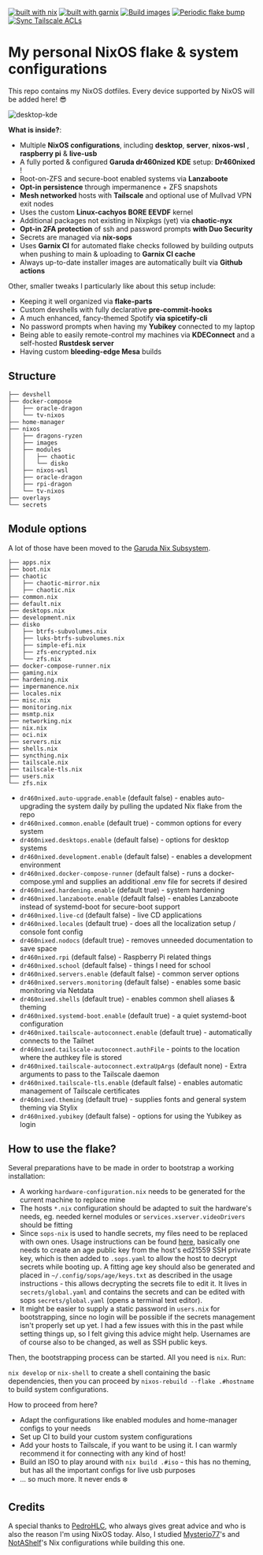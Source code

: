 [![built with nix](https://img.shields.io/static/v1?logo=nixos&logoColor=white&label=&message=Built%20with%20Nix&color=41439a)](https://builtwithnix.org) [![built with garnix](https://img.shields.io/endpoint.svg?url=https%3A%2F%2Fgarnix.io%2Fapi%2Fbadges%2Fdr460nf1r3%2Fdr460nixed%3Fbranch%3Dmain)](https://garnix.io)
[![Build images](https://github.com/dr460nf1r3/dr460nixed/actions/workflows/build_images.yml/badge.svg)](https://github.com/dr460nf1r3/dr460nixed/actions/workflows/build_images.yml) [![Periodic flake bump](https://github.com/dr460nf1r3/dr460nixed/actions/workflows/periodic_bump.yml/badge.svg)](https://github.com/dr460nf1r3/dr460nixed/actions/workflows/periodic_bump.yml) [![Sync Tailscale ACLs](https://github.com/dr460nf1r3/dr460nixed/actions/workflows/tailscale.yml/badge.svg)](https://github.com/dr460nf1r3/dr460nixed/actions/workflows/tailscale.yml)

# My personal NixOS flake & system configurations

This repo contains my NixOS dotfiles. Every device supported by NixOS will be added here! 😎

![desktop-kde](https://i.imgur.com/h3WGSJ4.jpg)

**What is inside?**:

- Multiple **NixOS configurations**, including **desktop**, **server**, **nixos-wsl** , **raspberry pi** & **live-usb**
- A fully ported & configured **Garuda dr460nized KDE** setup: **Dr460nixed** !
- Root-on-ZFS and secure-boot enabled systems via **Lanzaboote**
- **Opt-in persistence** through impermanence + ZFS snapshots
- **Mesh networked** hosts with **Tailscale** and optional use of Mullvad VPN exit nodes
- Uses the custom **Linux-cachyos BORE EEVDF** kernel
- Additional packages not existing in Nixpkgs (yet) via **chaotic-nyx**
- **Opt-in 2FA protection** of ssh and password prompts **with Duo Security**
- Secrets are managed via **nix-sops**
- Uses **Garnix CI** for automated flake checks followed by building outputs when pushing to main & uploading to **Garnix CI cache**
- Always up-to-date installer images are automatically built via **Github actions**

Other, smaller tweaks I particularly like about this setup include:

- Keeping it well organized via **flake-parts**
- Custom devshells with fully declarative **pre-commit-hooks**
- A much enhanced, fancy-themed Spotify **via spicetify-cli**
- No password prompts when having my **Yubikey** connected to my laptop
- Being able to easily remote-control my machines via **KDEConnect** and a self-hosted **Rustdesk server**
- Having custom **bleeding-edge Mesa** builds

## Structure

```
├── devshell
├── docker-compose
│   ├── oracle-dragon
│   └── tv-nixos
├── home-manager
├── nixos
│   ├── dragons-ryzen
│   ├── images
│   ├── modules
│   │   ├── chaotic
│   │   └── disko
│   ├── nixos-wsl
│   ├── oracle-dragon
│   ├── rpi-dragon
│   └── tv-nixos
├── overlays
└── secrets
```

## Module options

A lot of those have been moved to the [Garuda Nix Subsystem](https://gitlab.com/garuda-linux/garuda-nix-subsystem).

```
├── apps.nix
├── boot.nix
├── chaotic
│   ├── chaotic-mirror.nix
│   ├── chaotic.nix
├── common.nix
├── default.nix
├── desktops.nix
├── development.nix
├── disko
│   ├── btrfs-subvolumes.nix
│   ├── luks-btrfs-subvolumes.nix
│   ├── simple-efi.nix
│   ├── zfs-encrypted.nix
│   └── zfs.nix
├── docker-compose-runner.nix
├── gaming.nix
├── hardening.nix
├── impermanence.nix
├── locales.nix
├── misc.nix
├── monitoring.nix
├── msmtp.nix
├── networking.nix
├── nix.nix
├── oci.nix
├── servers.nix
├── shells.nix
├── syncthing.nix
├── tailscale.nix
├── tailscale-tls.nix
├── users.nix
└── zfs.nix
```

- `dr460nixed.auto-upgrade.enable` (default false) - enables auto-upgrading the system daily by pulling the updated Nix flake from the repo
- `dr460nixed.common.enable` (default true) - common options for every system
- `dr460nixed.desktops.enable` (default false) - options for desktop systems
- `dr460nixed.development.enable` (default false) - enables a development environment
- `dr460nixed.docker-compose-runner` (default false) - runs a docker-compose.yml and supplies an additional .env file for secrets if desired
- `dr460nixed.hardening.enable` (default true) - system hardening
- `dr460nixed.lanzaboote.enable` (default false) - enables Lanzaboote instead of systemd-boot for secure-boot support
- `dr460nixed.live-cd` (default false) - live CD applications
- `dr460nixed.locales` (default true) - does all the localization setup / console font config
- `dr460nixed.nodocs` (default true) - removes unneeded documentation to save space
- `dr460nixed.rpi` (default false) - Raspberry Pi related things
- `dr460nixed.school` (default false) - things I need for school
- `dr460nixed.servers.enable` (default false) - common server options
- `dr460nixed.servers.monitoring` (default false) - enables some basic monitoring via Netdata
- `dr460nixed.shells` (default true) - enables common shell aliases & theming
- `dr460nixed.systemd-boot.enable` (default true) - a quiet systemd-boot configuration
- `dr460nixed.tailscale-autoconnect.enable` (default true) - automatically connects to the Tailnet
- `dr460nixed.tailscale-autoconnect.authFile` - points to the location where the authkey file is stored
- `dr460nixed.tailscale-autoconnect.extraUpArgs` (default none) - Extra arguments to pass to the Tailscale daemon
- `dr460nixed.tailscale-tls.enable` (default false) - enables automatic management of Tailscale certificates
- `dr460nixed.theming` (default true) - supplies fonts and general system theming via Stylix
- `dr460nixed.yubikey` (default false) - options for using the Yubikey as login

## How to use the flake?

Several preparations have to be made in order to bootstrap a working installation:

- A working `hardware-configuration.nix` needs to be generated for the current machine to replace mine
- The hosts `*.nix` configuration should be adapted to suit the hardware's needs, eg. needed kernel modules or `services.xserver.videoDrivers` should be fitting
- Since `sops-nix` is used to handle secrets, my files need to be replaced with own ones. Usage instructions can be found [here](https://github.com/Mic92/sops-nix#usage-example), basically one needs to create an age public key from the host's ed21559 SSH private key, which is then added to `.sops.yaml` to allow the host to decrypt secrets while booting up. A fitting age key should also be generated and placed in `~/.config/sops/age/keys.txt` as described in the usage instructions - this allows decrypting the secrets file to edit it. It lives in `secrets/global.yaml` and contains the secrets and can be edited with sops `secrets/global.yaml` (opens a terminal text editor).
- It might be easier to supply a static password in `users.nix` for bootstrapping, since no login will be possible if the secrets management isn't properly set up yet. I had a few issues with this in the past while setting things up, so I felt giving this advice might help. Usernames are of course also to be changed, as well as SSH public keys.

Then, the bootstrapping process can be started. All you need is `nix`. Run:

`nix develop` or `nix-shell` to create a shell containing the basic dependencies, then you can proceed by `nixos-rebuild --flake .#hostname` to build system configurations.

How to proceed from here?

- Adapt the configurations like enabled modules and home-manager configs to your needs
- Set up CI to build your custom system configurations
- Add your hosts to Tailscale, if you want to be using it. I can warmly recommend it for connecting with any kind of host!
- Build an ISO to play around with `nix build .#iso` - this has no theming, but has all the important configs for live usb purposes
- ... so much more. It never ends ❄️

## Credits

A special thanks to [PedroHLC](https://github.com/pedrohlc), who always gives great advice and who is also the reason I'm using NixOS today. Also, I studied [Mysterio77](https://github.com/Misterio77)'s and [NotAShelf](https://github.com/NotAShelf)'s Nix configurations while building this one.
